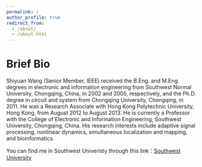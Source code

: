 ```yaml
---
permalink: /
author_profile: true
redirect_from: 
  - /about/
  - /about.html
---
```


Brief Bio
=
Shiyuan Wang (Senior Member, IEEE) received the B.Eng. and M.Eng. degrees in electronic and information engineering from Southwest Normal University, Chongqing, China, in 2002 and 2005, respectively, and the Ph.D. degree in circuit and system from Chongqing University, Chongqing, in 2011. He was a Research Associate with Hong Kong Polytechnic University, Hong Kong, from August 2012 to August 2013. He is currently a Professor with the College of Electronic and Information Engineering, Southwest University, Chongqing, China. His research interests include adaptive signal processing, nonlinear dynamics, simultaneous localization and mapping, and bioinformatics.



You can find me in Southwest Univeristy through this link：[Southwest University](http://ceie.swu.edu.cn/info/1019/1022.htm)
